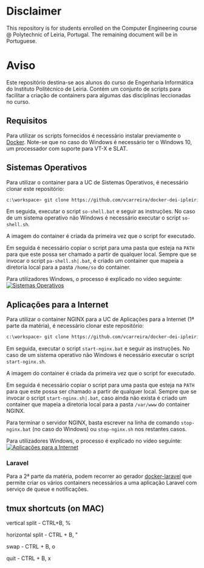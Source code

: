 # Disclaimer

This repository is for students enrolled on the Computer Engineering course @ Polytechnic of Leiria, Portugal. The remaining document will be in Portuguese.

# Aviso

Este repositório destina-se aos alunos do curso de Engenharia Informática do Instituto Politécnico de Leiria. Contém um conjunto de scripts para facilitar a criação de containers para algumas das disciplinas leccionadas no curso.

## Requisitos

Para utilizar os scripts fornecidos é necessário instalar previamente o [Docker](https://www.docker.com/community-edition#/download). Note-se que no caso do Windows é necessário ter o Windows 10, um processador com suporte para VT-X e SLAT.


## Sistemas Operativos

Para utilizar o container para a UC de Sistemas Operativos, é necessário clonar este repositório:
```bash
c:\workspace> git clone https://github.com/vcarreira/docker-dei-ipleiria
```

Em seguida, executar o script ```so-shell.bat``` e seguir as instruções. No caso de um sistema operativo não Windows é necessário executar o script ```so-shell.sh```. 

A imagem do container é criada da primeira vez que o script for executado. 

Em seguida é necessário copiar o script para uma pasta que esteja na ```PATH``` para que este possa ser chamado a partir de qualquer local. Sempre que se invocar o script ```pa-shell.sh|.bat```, é criado um container que mapeia a diretoria local para a pasta ```/home/so``` do container.

Para utilizadores Windows, o processo é explicado no vídeo seguinte:
[![Sistemas Operativos][video1thumb]][video1]


## Aplicações para a Internet

Para utilizar o container NGINX para a UC de Aplicações para a Internet (1ª parte da matéria), é necessário clonar este repositório:
```bash
c:\workspace> git clone https://github.com/vcarreira/docker-dei-ipleiria
```

Em seguida, executar o script ```start-nginx.bat``` e seguir as instruções. No caso de um sistema operativo não Windows é necessário executar o script ```start-nginx.sh```. 

A imagem do container é criada da primeira vez que o script for executado. 

Em seguida é necessário copiar o script para uma pasta que esteja na ```PATH``` para que este possa ser chamado a partir de qualquer local. Sempre que se invocar o script ```start-nginx.sh|.bat```, caso ainda não exista é criado um container que mapeia a diretoria local para a pasta ```/var/www``` do container NGINX. 

Para terminar o servidor NGINX, basta escrever na linha de comando ```stop-nginx.bat``` (no caso do Windows) ou ```stop-nginx.sh``` nos restantes casos.


Para utilizadores Windows, o processo é explicado no vídeo seguinte:
[![Aplicações para a Internet][video2thumb]][video2]

### Laravel

Para a 2ª parte da matéria, podem recorrer ao gerador [docker-laravel](https://github.com/vcarreira/generator-docker-laravel) que permite criar os vários containers necessários a uma aplicação Laravel com serviço de queue e notificações.

## tmux shortcuts (on MAC)

vertical split - CTRL+B, %

horizontal split - CTRL + B,  "

swap - CTRL + B, o

quit - CTRL + B, x

[video1thumb]: https://img.youtube.com/vi/qge-8QOzt_8/0.jpg
[video1]: https://www.youtube.com/watch?v=qge-8QOzt_8
[video2thumb]: https://img.youtube.com/vi/eHlhspRmqvg/0.jpg
[video2]: https://www.youtube.com/watch?v=eHlhspRmqvg



